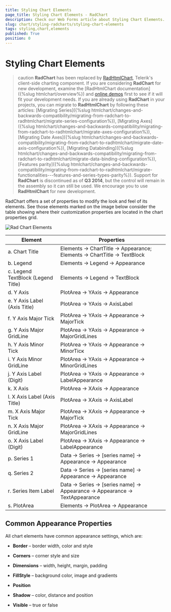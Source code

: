 ```yaml
---
title: Styling Chart Elements
page_title: Styling Chart Elements - RadChart
description: Check our Web Forms article about Styling Chart Elements.
slug: chart/styling-radcharts/styling-chart-elements
tags: styling,chart,elements
published: True
position: 0
---
```


# Styling Chart Elements

>caution  **RadChart** has been replaced by [RadHtmlChart](https://www.telerik.com/products/aspnet-ajax/html-chart.aspx), Telerik's client-side charting component. If you are considering **RadChart** for new development, examine the [RadHtmlChart documentation]({%slug htmlchart/overview%}) and [online demos](https://demos.telerik.com/aspnet-ajax/htmlchart/examples/overview/defaultcs.aspx) first to see if it will fit your development needs. If you are already using **RadChart** in your projects, you can migrate to **RadHtmlChart** by following these articles: [Migrating Series]({%slug htmlchart/changes-and-backwards-compatibility/migrating-from-radchart-to-radhtmlchart/migrate-series-configuration%}), [Migrating Axes]({%slug htmlchart/changes-and-backwards-compatibility/migrating-from-radchart-to-radhtmlchart/migrate-axes-configuration%}), [Migrating Date Axes]({%slug htmlchart/changes-and-backwards-compatibility/migrating-from-radchart-to-radhtmlchart/migrate-date-axis-configuration%}), [Migrating Databinding]({%slug htmlchart/changes-and-backwards-compatibility/migrating-from-radchart-to-radhtmlchart/migrate-data-binding-configuration%}), [Features parity]({%slug htmlchart/changes-and-backwards-compatibility/migrating-from-radchart-to-radhtmlchart/migrate-functionalities---features-and-series-types-parity%}). Support for **RadChart** is discontinued as of **Q3 2014**, but the control will remain in the assembly so it can still be used. We encourage you to use **RadHtmlChart** for new development.

RadChart offers a set of properties to modify the look and feel of its elements. See those elements marked on the image below consider the table showing where their customization properties are located in the chart properties grid.

![Rad Chart Elements](images/radchart-stylingcharts001.png)

| Element | Properties |
| ------ | ------ |
|a. Chart Title|  Elements -> ChartTitle -> Appearance; Elements -> ChartTitle -> TextBlock|
|b. Legend|Elements -> Legend -> Appearance|
|c. Legend TextBlock (Legend Title)|Elements -> Legend -> TextBlock|
|d. Y Axis| PlotArea -> YAxis -> Appearance|
|e. Y Axis Label (Axis Title)|PlotArea -> YAxis -> AxisLabel|
|f. Y Axis Major Tick|PlotArea -> YAxis -> Appearance -> MajorTick|
|g. Y Axis Major GridLine|PlotArea -> YAxis -> Appearance -> MajorGridLines|
|h. Y Axis Minor Tick| PlotArea -> YAxis -> Appearance -> MinorTicк|
|i. Y Axis Minor GridLine| PlotArea -> YAxis -> Appearance -> MinorGridLines|
|j. Y Axis Label (Digit)|PlotArea -> YAxis -> Appearance -> LabelAppearance|
|k. X Axis| PlotArea -> XAxis -> Appearance|
|l. X Axis Label (Axis Title)|PlotArea -> XAxis -> AxisLabel|
|m. X Axis Major Tick| PlotArea -> XAxis -> Appearance -> MajorTick|
|n. X Axis Major GridLine| PlotArea -> XAxis -> Appearance -> MajorGridLines|
|o. X Axis Label (Digit)|PlotArea -> XAxis -> Appearance -> LabelAppearance|
|p. Series 1| Data -> Series -> [series name] -> Appearance -> Appearance|
|q. Series 2|Data -> Series -> [series name] -> Appearance -> Appearance|
|r. Series Item Label| Data -> Series -> [series name] -> Appearance -> Appearance -> TextAppearance|
|s. PlotArea|Elements -> PlotArea -> Appearance|

## Common Appearance Properties

All chart elements have common appearance settings, which are:

* **Border** – border width, color and style

* **Corners** – corner style and size

* **Dimensions** – width, height, margin, padding

* **FillStyle** – background color, image and gradients

* **Position**

* **Shadow** – color, distance and position

* **Visible** – true or false


